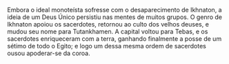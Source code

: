 ﻿Embora o ideal monoteísta sofresse com o desaparecimento de Ikhnaton, a ideia de um Deus Único persistiu nas mentes de muitos grupos. O genro de Ikhnaton apoiou os sacerdotes, retornou ao culto dos velhos deuses, e mudou seu nome para Tutankhamen. A capital voltou para Tebas, e os sacerdotes enriqueceram com a terra, ganhando finalmente a posse de um sétimo de todo o Egito; e logo  um dessa mesma ordem de sacerdotes ousou apoderar-se da coroa.